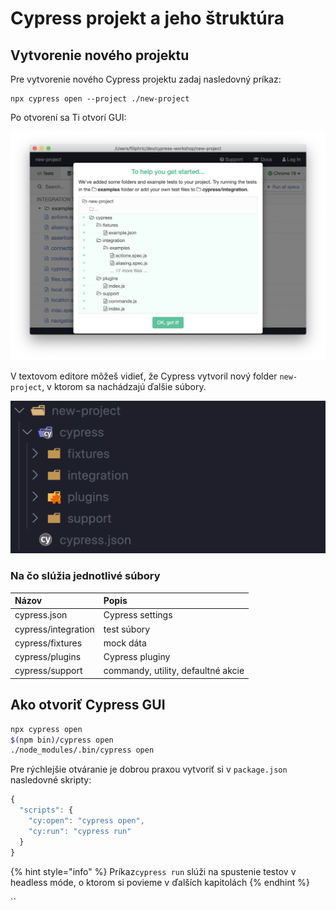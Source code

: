 # Cypress projekt a jeho štruktúra

## Vytvorenie nového projektu

Pre vytvorenie nového Cypress projektu zadaj nasledovný príkaz:

```text
npx cypress open --project ./new-project
```

Po otvorení sa Ti otvorí GUI:

![](../../.gitbook/assets/snimka-obrazovky-2019-11-25-o-22.18.53.png)

V textovom editore môžeš vidieť, že Cypress vytvoril nový folder `new-project`, v ktorom sa nachádzajú ďalšie súbory.

![](../../.gitbook/assets/snimka-obrazovky-2019-11-25-o-22.22.28%20%281%29.png)

### Na čo slúžia jednotlivé súbory

| Názov | Popis |
| :--- | :--- |
| cypress.json | Cypress settings |
| cypress/integration | test súbory |
| cypress/fixtures | mock dáta |
| cypress/plugins | Cypress pluginy |
| cypress/support | commandy, utility, defaultné akcie |

## Ako otvoriť Cypress GUI

```bash
npx cypress open
$(npm bin)/cypress open
./node_modules/.bin/cypress open
```

Pre rýchlejšie otváranie je dobrou praxou vytvoriť si v `package.json` nasledovné skripty:

```javascript
{
  "scripts": {
    "cy:open": "cypress open",
    "cy:run": "cypress run"
  }
}
```

{% hint style="info" %}
Príkaz`cypress run` slúži na spustenie testov v headless móde, o ktorom si povieme v ďalších kapitolách
{% endhint %}

\`\`

